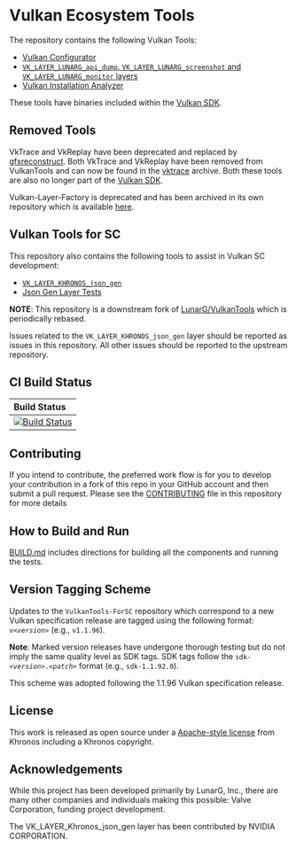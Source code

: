 # Vulkan Ecosystem Tools

The repository contains the following Vulkan Tools:
- [Vulkan Configurator](vkconfig/README.md)
- [`VK_LAYER_LUNARG_api_dump`, `VK_LAYER_LUNARG_screenshot` and `VK_LAYER_LUNARG_monitor` layers](layersvt/README.md)
- [Vulkan Installation Analyzer](via/README.md)

These tools have binaries included within the [Vulkan SDK](https://www.lunarg.com/vulkan-sdk/).

## Removed Tools

VkTrace and VkReplay have been deprecated and replaced by [gfxreconstruct](https://github.com/LunarG/gfxreconstruct).
Both VkTrace and VkReplay have been removed from VulkanTools and can now be found in the [vktrace](https://github.com/LunarG/vktrace) archive.
Both these tools are also no longer part of the [Vulkan SDK](https://www.lunarg.com/vulkan-sdk/).

Vulkan-Layer-Factory is deprecated and has been archived in its own repository which is available [here](https://github.com/LunarG/Vulkan-Layer-Factory).

## Vulkan Tools for SC

This repository also contains the following tools to assist in Vulkan SC development:

- [`VK_LAYER_KHRONOS_json_gen`](layersvt/README.md)
- [Json Gen Layer Tests](jsonGenLayerTests/README.md)

**NOTE**: This repository is a downstream fork of [LunarG/VulkanTools](https://github.com/LunarG/VulkanTools)
which is periodically rebased.

Issues related to the `VK_LAYER_KHRONOS_json_gen` layer should be reported as issues in this repository.
All other issues should be reported to the upstream repository.

## CI Build Status
| Build Status |
|:------------|
| [![Build Status](https://github.com/KhronosGroup/VulkanTools-ForSC/actions/workflows/ci_build.yml/badge.svg?branch=sc_main)](https://github.com/KhronosGroup/VulkanTools-ForSC/actions) |

## Contributing

If you intend to contribute, the preferred work flow is for you to develop your contribution
in a fork of this repo in your GitHub account and then submit a pull request.
Please see the [CONTRIBUTING](CONTRIBUTING.md) file in this repository for more details

## How to Build and Run

[BUILD.md](BUILD.md) includes directions for building all the components and running the tests.

## Version Tagging Scheme

Updates to the `VulkanTools-ForSC` repository which correspond to a new Vulkan specification release are tagged using the following format: `v<`_`version`_`>` (e.g., `v1.1.96`).

**Note**: Marked version releases have undergone thorough testing but do not imply the same quality level as SDK tags. SDK tags follow the `sdk-<`_`version`_`>.<`_`patch`_`>` format (e.g., `sdk-1.1.92.0`).

This scheme was adopted following the 1.1.96 Vulkan specification release.

## License
This work is released as open source under a [Apache-style license](LICENSE.txt) from Khronos including a Khronos copyright.

## Acknowledgements
While this project has been developed primarily by LunarG, Inc., there are many other companies and individuals making this possible: Valve Corporation, funding project development.

The VK_LAYER_Khronos_json_gen layer has been contributed by NVIDIA CORPORATION.
